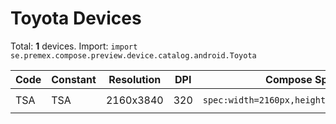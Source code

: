 # Toyota Devices

Total: **1** devices. Import: `import se.premex.compose.preview.device.catalog.android.Toyota`

| Code | Constant | Resolution | DPI | Compose Spec | Preview Usage |
|------|----------|------------|-----|-------------|---------------|
| TSA | TSA | 2160x3840 | 320 | `spec:width=2160px,height=3840px,dpi=320` | `@Preview(device = Toyota.TSA)` |

<!-- Generated automatically. Do not edit manually. -->
